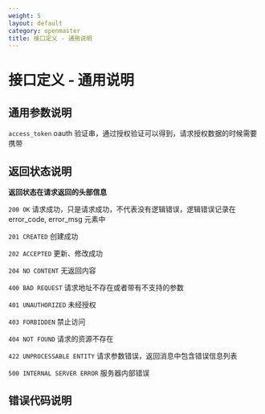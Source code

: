 ```yaml
---
weight: 5
layout: default
category: openmaster
title: 接口定义 - 通用说明
---
```


# 接口定义 - 通用说明


## 通用参数说明

`access_token`
	oauth 验证串，通过授权验证可以得到，请求授权数据的时候需要携带
	

## 返回状态说明

**返回状态在请求返回的头部信息**
	
`200 OK`
	请求成功，只是请求成功，不代表没有逻辑错误，逻辑错误记录在 error_code, error_msg 元素中

`201 CREATED`
	创建成功

`202 ACCEPTED`
	更新、修改成功

`204 NO CONTENT`
	无返回内容

`400 BAD REQUEST`
	请求地址不存在或者带有不支持的参数

`401 UNAUTHORIZED`
	未经授权

`403 FORBIDDEN`
	禁止访问

`404 NOT FOUND`
	请求的资源不存在

`422 UNPROCESSABLE ENTITY`
  请求参数错误，返回消息中包含错误信息列表

`500 INTERNAL SERVER ERROR`
	服务器内部错误

## 错误代码说明

